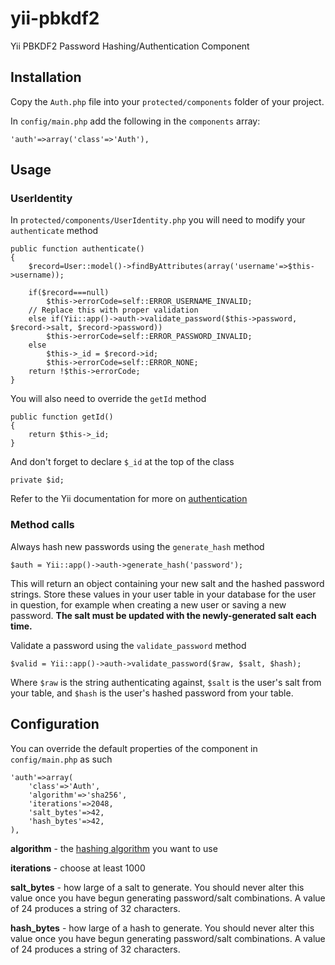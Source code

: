 # yii-pbkdf2

Yii PBKDF2 Password Hashing/Authentication Component

## Installation

Copy the `Auth.php` file into your `protected/components` folder of your project.

In `config/main.php` add the following in the `components` array:

    'auth'=>array('class'=>'Auth'),

## Usage

### UserIdentity

In `protected/components/UserIdentity.php` you will need to modify your `authenticate` method

    public function authenticate()
    {
        $record=User::model()->findByAttributes(array('username'=>$this->username));
        
        if($record===null)
            $this->errorCode=self::ERROR_USERNAME_INVALID;
        // Replace this with proper validation
        else if(Yii::app()->auth->validate_password($this->password, $record->salt, $record->password))
            $this->errorCode=self::ERROR_PASSWORD_INVALID;
        else
            $this->_id = $record->id;
            $this->errorCode=self::ERROR_NONE;
        return !$this->errorCode;
    }

You will also need to override the `getId` method

    public function getId()
    {
        return $this->_id;
    }
	
And don't forget to declare `$_id` at the top of the class

    private $id;

Refer to the Yii documentation for more on [authentication][1]

### Method calls

Always hash new passwords using the `generate_hash` method

    $auth = Yii::app()->auth->generate_hash('password');

This will return an object containing your new salt and the hashed password strings.
Store these values in your user table in your database for the user in question, for 
example when creating a new user or saving a new password. **The salt must be updated
with the newly-generated salt each time.**

Validate a password using the `validate_password` method

    $valid = Yii::app()->auth->validate_password($raw, $salt, $hash);

Where `$raw` is the string authenticating against, `$salt` is the user's salt from 
your table, and `$hash` is the user's hashed password from your table.


## Configuration

You can override the default properties of the component in `config/main.php` as such

    'auth'=>array(
        'class'=>'Auth',
        'algorithm'=>'sha256',
        'iterations'=>2048,
        'salt_bytes'=>42,
        'hash_bytes'=>42,
    ),

**algorithm** - the [hashing algorithm][2] you want to use

**iterations** - choose at least 1000

**salt_bytes** - how large of a salt to generate. You should never alter this value once you
have begun generating password/salt combinations. A value of 24 produces a string of 32 characters.

**hash_bytes** - how large of a hash to generate. You should never alter this value once you
have begun generating password/salt combinations. A value of 24 produces a string of 32 characters.

[1]: http://www.yiiframework.com/doc/guide/1.1/en/topics.auth "Yii Authentication and Authorization"
[2]: http://www.php.net/manual/en/function.hash-algos.php "Registered PHP hashing algorithms"

